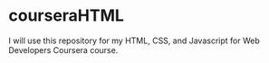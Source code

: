 # courseraHTML
I will use this repository for my HTML, CSS, and Javascript for Web Developers Coursera course.